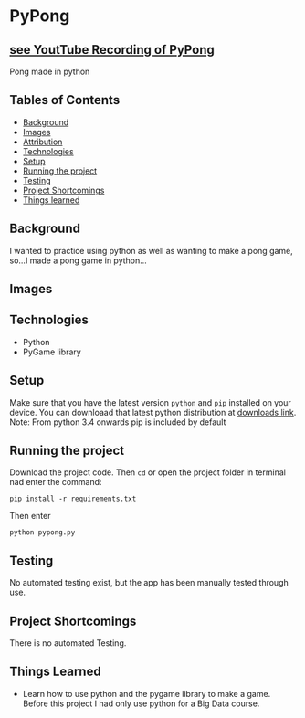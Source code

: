 # PyPong

## [see YoutTube Recording of PyPong](https://youtu.be/LmRZ9KiXE4E)

 Pong made in python


## Tables of Contents
* [Background](#background)
* [Images](#images)
* [Attribution](#attribution)
* [Technologies](#technologies)
* [Setup](#setup)
* [Running the project](#running-the-project)
* [Testing](#testing)
* [Project Shortcomings](#shortcomings)
* [Things learned](#things-learned)

## Background
I wanted to practice using python as well as wanting to make a pong game, so...I made a pong game in python...
## Images


## Technologies
- Python
- PyGame library

## Setup
Make sure that you have the latest version `python` and `pip` installed on your device. You can downloaad that latest python distribution at [downloads link](https://www.python.org/downloads/).
Note: From python 3.4 onwards pip is included by default

## Running the project
 Download the project code. Then `cd` or open the project folder in terminal nad enter the command:
```
pip install -r requirements.txt
```
Then enter
```
python pypong.py
```

## Testing
No automated testing exist, but the app has been manually tested through use.

## Project Shortcomings
There is no automated Testing.

## Things Learned
- Learn how to use python and the pygame library to make a game. Before this project I had only use python for a Big Data course.


